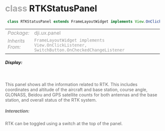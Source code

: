<div class="article"><h1 ><font color="#AAA">class </font>RTKStatusPanel</h1></div>

~~~java
 class RTKStatusPanel extends FrameLayoutWidget implements View.OnClickListener, SwitchButton.OnCheckedChangeListener
~~~

<html><table class="table-supportedby"><tr valign="top"><td width=15%><font color="#999"><i>Package:</i></td><td width=85%><font color="#999">dji.ux.panel</td></tr><tr valign="top"><td width=15%><font color="#999"><i>Inherits From:</i></td><td width=85%><font color="#999"><code>FrameLayoutWidget implements View.OnClickListener, SwitchButton.OnCheckedChangeListener</code></td></tr></table></html>



##### Display:

<br style="clear:both" />

<font color="#666">This panel shows all the information related to RTK.  This includes coordinates and altitude of the aircraft and base station, course angle, GLONASS, Beidou and GPS satellite counts for both antennas and the base station, and overall status of the RTK system.



##### Interaction:



<font color="#666">RTK can be toggled using a switch at the top of the panel.


